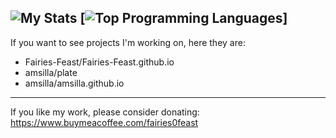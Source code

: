 ![My Stats](https://github-readme-stats.vercel.app/api?username=Fairies-Feast)
[![Top Programming Languages](https://github-readme-stats.vercel.app/api/top-langs/?username=Fairies-Feast&layout=donut)]
---
If you want to see projects I'm working on, here they are:
* Fairies-Feast/Fairies-Feast.github.io
* amsilla/plate
* amsilla/amsilla.github.io
---
If you like my work, please consider donating: https://www.buymeacoffee.com/fairies0feast

